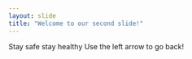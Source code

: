 ```yaml
---
layout: slide
title: "Welcome to our second slide!"
---
```

Stay safe stay healthy
Use the left arrow to go back!
